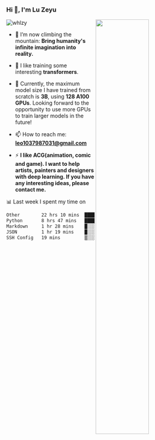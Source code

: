 ### Hi 👋, I'm Lu Zeyu

<img src="https://komarev.com/ghpvc/?username=whlzy&label=Profile%20views&color=0e75b6&style=flat" alt="whlzy" />
<img align="right" width="53%" src="https://github-readme-stats.vercel.app/api?username=whlzy&show_icons=true">

- 🔭 I’m now climbing the mountain: **Bring humanity's infinite imagination into reality.**

- 🌄 I like training some interesting **transformers**.

- 🌠 Currently, the maximum model size I have trained from scratch is **3B**, using **128 A100 GPUs**. Looking forward to the opportunity to use more GPUs to train larger models in the future!

- 📫 How to reach me: **leo1037987031@gmail.com**

- ⚡ **I like ACG(animation, comic and game). I want to help artists, painters and designers with deep learning. If you have any interesting ideas, please contact me.**

📊 Last week I spent my time on

<!--START_SECTION:waka-->

```txt
Other        22 hrs 10 mins  ████████████████▒░░░░░░░░   64.95 %
Python       8 hrs 47 mins   ██████▒░░░░░░░░░░░░░░░░░░   25.76 %
Markdown     1 hr 28 mins    █░░░░░░░░░░░░░░░░░░░░░░░░   04.30 %
JSON         1 hr 19 mins    █░░░░░░░░░░░░░░░░░░░░░░░░   03.87 %
SSH Config   19 mins         ▒░░░░░░░░░░░░░░░░░░░░░░░░   00.94 %
```

<!--END_SECTION:waka-->

